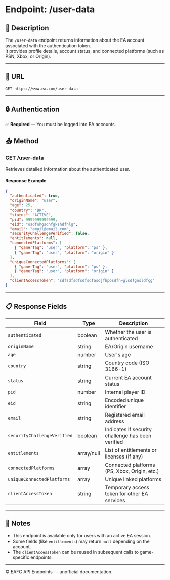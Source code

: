 # Endpoint: /user-data

## 📘 Description

The `/user-data` endpoint returns information about the EA account associated with the authentication token.  
It provides profile details, account status, and connected platforms (such as PSN, Xbox, or Origin).

---

## 🔗 URL

```
GET https://www.ea.com/user-data
```

---

## 🔒 Authentication

✅ **Required** — You must be logged into EA accounts.


## 📤 Method

### **GET /user-data**

Retrieves detailed information about the authenticated user.

#### Response Example

```json
{
  "authenticated": true,
  "originName": "user",
  "age": 25,
  "country": "BR",
  "status": "ACTIVE",
  "pid": 9999999999999,
  "eid": "osdfohgsdhfgkshdfhlg",
  "email": "email@email.com",
  "securityChallengeVerified": false,
  "entitlements": null,
  "connectedPlatforms": [
    { "gamerTag": "user", "platform": "ps" },
    { "gamerTag": "user", "platform": "origin" }
  ],
  "uniqueConnectedPlatforms": [
    { "gamerTag": "user", "platform": "ps" },
    { "gamerTag": "user", "platform": "origin" }
  ],
  "clientAccessToken": "sdfsdfsdfsdfsdfasdjfhposdfn~glsdfgnsldfçg"
}
```

---

## 📋 Response Fields

| Field | Type | Description |
|--------|------|-------------|
| `authenticated` | boolean | Whether the user is authenticated |
| `originName` | string | EA/Origin username |
| `age` | number | User's age |
| `country` | string | Country code (ISO 3166-1) |
| `status` | string | Current EA account status |
| `pid` | number | Internal player ID |
| `eid` | string | Encoded unique identifier |
| `email` | string | Registered email address |
| `securityChallengeVerified` | boolean | Indicates if security challenge has been verified |
| `entitlements` | array/null | List of entitlements or licenses (if any) |
| `connectedPlatforms` | array | Connected platforms (PS, Xbox, Origin, etc.) |
| `uniqueConnectedPlatforms` | array | Unique linked platforms |
| `clientAccessToken` | string | Temporary access token for other EA services |

---

## 🧠 Notes

- This endpoint is available only for users with an active EA session.  
- Some fields (like `entitlements`) may return `null` depending on the account.  
- The `clientAccessToken` can be reused in subsequent calls to game-specific endpoints.

---

© EAFC API Endpoints — unofficial documentation.
